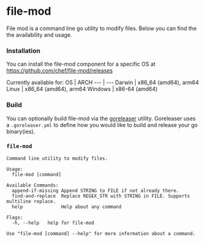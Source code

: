 # file-mod

File mod is a command line go utility to modify files. Below you can find the the availability and usage.

### Installation

You can install the file-mod component for a specific OS at https://github.com/chef/file-mod/releases

Currently available for:
OS | ARCH
--- | ---
Darwin | x86_64 (amd64), arm64
Linux | x86_64 (amd64), arm64
Windows | x86-64 (amd64)

### Build

You can optionally build file-mod via the [goreleaser](https://goreleaser.com/) utility. Goreleaser uses a `.goreleaser.yml` to define how you would like to build and release your go binary(ies).

### `file-mod`

<!-- stdout "./build/linux/file-mod --help" -->
```
Command line utility to modify files.

Usage:
  file-mod [command]

Available Commands:
  append-if-missing Append STRING to FILE if not already there.
  find-and-replace  Replace REGEX_STR with STRING in FILE. Supports multiline replace.
  help              Help about any command

Flags:
  -h, --help   help for file-mod

Use "file-mod [command] --help" for more information about a command.
```
<!-- stdout -->
